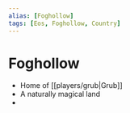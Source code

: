 ```yaml
---
alias: [Foghollow]
tags: [Eos, Foghollow, Country]
---
```


# Foghollow
- Home of [[players/grub|Grub]]
- A naturally magical land
- 